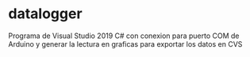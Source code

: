 # datalogger
Programa de Visual Studio 2019 C# con conexion para puerto COM de Arduino y generar la lectura en graficas para exportar los datos en CVS
